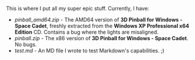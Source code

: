 This is where I put all my super epic stuff. Currently, I have:<br>
- *pinball_amd64.zip* - The AMD64 version of **3D Pinball for Windows - Space Cadet**, freshly extracted from the **Windows XP Professional x64 Edition** CD. Contains a bug where the lights are misaligned.
- *pinball.zip* - The x86 version of **3D Pinball for Windows - Space Cadet**. No bugs.
- *test.md* - An MD file I wrote to test Markdown's capabilities. ;)
